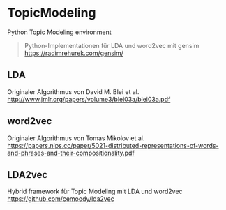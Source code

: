# TopicModeling
Python Topic Modeling environment
> Python-Implementationen für LDA und word2vec mit gensim https://radimrehurek.com/gensim/

## LDA
Originaler Algorithmus von David M. Blei et al. http://www.jmlr.org/papers/volume3/blei03a/blei03a.pdf

## word2vec
Originaler Algorithmus von Tomas Mikolov et al. https://papers.nips.cc/paper/5021-distributed-representations-of-words-and-phrases-and-their-compositionality.pdf 

## LDA2vec
Hybrid framework für Topic Modeling mit LDA und word2vec https://github.com/cemoody/lda2vec
